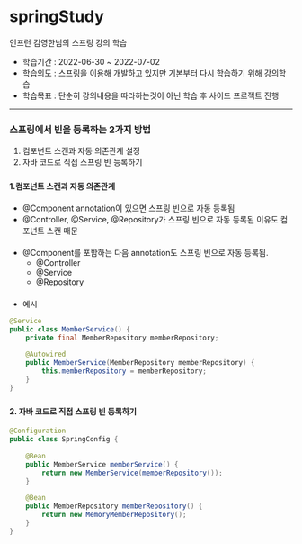 # springStudy
인프런 김영한님의 스프링 강의 학습

- 학습기간 : 2022-06-30 ~ 2022-07-02
- 학습의도 : 스프링을 이용해 개발하고 있지만 기본부터 다시 학습하기 위해 강의학습
- 학습목표 : 단순히 강의내용을 따라하는것이 아닌 학습 후 사이드 프로젝트 진행

---

### 스프링에서 빈을 등록하는 2가지 방법
1. 컴포넌트 스캔과 자동 의존관계 설정
1. 자바 코드로 직접 스프링 빈 등록하기
####  
###
#### 1.컴포넌트 스캔과 자동 의존관계
- @Component annotation이 있으면 스프링 빈으로 자동 등록됨
- @Controller, @Service, @Repository가 스프링 빈으로 자동 등록된 이유도 컴포넌트 스캔 때문
####
- @Component를 포함하는 다음 annotation도 스프링 빈으로 자동 등록됨.
  - @Controller
  - @Service
  - @Repository
####
- 예시
```java
@Service
public class MemberService() {
    private final MemberRepository memberRepository;
    
    @Autowired
    public MemberService(MemberRepository memberRepository) {
        this.memberRepository = memberRepository;
    }
}
```
####
###
#### 2. 자바 코드로 직접 스프링 빈 등록하기
```java
@Configuration
public class SpringConfig {
    
    @Bean
    public MemberService memberService() {
        return new MemberService(memberRepository());
    }
    
    @Bean
    public MemberRepository memberRepository() {
        return new MemoryMemberRepository();
    }
}
```